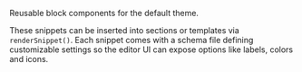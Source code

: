 Reusable block components for the default theme.

These snippets can be inserted into sections or templates via `renderSnippet()`.
Each snippet comes with a schema file defining customizable settings so the
editor UI can expose options like labels, colors and icons.
